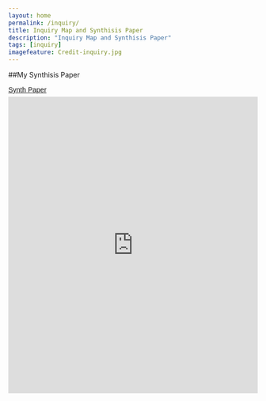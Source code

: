 ```yaml
---
layout: home
permalink: /inquiry/
title: Inquiry Map and Synthisis Paper
description: "Inquiry Map and Synthisis Paper"
tags: [inquiry]
imagefeature: Credit-inquiry.jpg
---
```


##My Synthisis Paper
<p  style=" margin: 12px auto 6px auto; font-family: Helvetica,Arial,Sans-serif; font-style: normal; font-variant: normal; font-weight: normal; font-size: 14px; line-height: normal; font-size-adjust: none; font-stretch: normal; -x-system-font: none; display: block;">   <a title="View Synth Paper on Scribd" href="https://www.scribd.com/doc/283990472/Synth-Paper"  style="text-decoration: underline;" >Synth Paper</a></p><iframe class="scribd_iframe_embed" src="https://www.scribd.com/embeds/283990472/content?start_page=1&view_mode=scroll&show_recommendations=true" data-auto-height="false" data-aspect-ratio="undefined" scrolling="no" id="doc_87391" width="100%" height="600" frameborder="0"></iframe>
